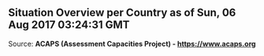 ## Situation Overview per Country as of Sun, 06 Aug 2017 03:24:31 GMT

Source: **ACAPS (Assessment Capacities Project) - https://www.acaps.org**